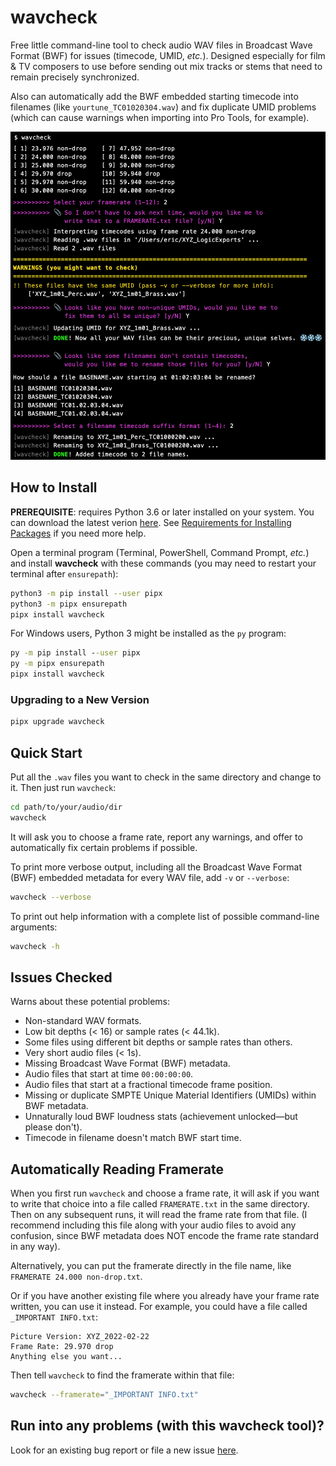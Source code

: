<!--
SPDX-FileCopyrightText: 2022 Barndollar Music, Ltd.

SPDX-License-Identifier: Apache-2.0
-->

# wavcheck
Free little command-line tool to check audio WAV files in Broadcast Wave Format
(BWF) for issues (timecode, UMID, *etc.*). Designed especially for film &amp; TV
composers to use before sending out mix tracks or stems that need to remain
precisely synchronized.

Also can automatically add the BWF embedded starting timecode into filenames
(like `yourtune_TC01020304.wav`) and fix duplicate UMID problems (which can
cause warnings when importing into Pro Tools, for example).

![Screenshot of wavcheck tool](screenshot.png)


## How to Install

**PREREQUISITE**: requires Python 3.6 or later installed on your system. You can
download the latest verion [here](https://www.python.org/downloads/). See
[Requirements for Installing
Packages](https://packaging.python.org/en/latest/tutorials/installing-packages/#requirements-for-installing-packages)
if you need more help.

Open a terminal program (Terminal, PowerShell, Command Prompt, *etc.*) and
install **wavcheck** with these commands (you may need to restart your terminal
after `ensurepath`):
```bash
python3 -m pip install --user pipx
python3 -m pipx ensurepath
pipx install wavcheck
```

For Windows users, Python 3 might be installed as the `py` program:
```cmd
py -m pip install --user pipx
py -m pipx ensurepath
pipx install wavcheck
```

### Upgrading to a New Version

```bash
pipx upgrade wavcheck
```


## Quick Start

Put all the `.wav` files you want to check in the same directory and change to
it. Then just run `wavcheck`:

```bash
cd path/to/your/audio/dir
wavcheck
```

It will ask you to choose a frame rate, report any warnings, and offer to
automatically fix certain problems if possible.

To print more verbose output, including all the Broadcast Wave Format (BWF)
embedded metadata for every WAV file, add `-v` or `--verbose`:

```bash
wavcheck --verbose
```

To print out help information with a complete list of possible command-line
arguments:

```bash
wavcheck -h
```


## Issues Checked

Warns about these potential problems:
- Non-standard WAV formats.
- Low bit depths (&lt; 16) or sample rates (&lt; 44.1k).
- Some files using different bit depths or sample rates than others.
- Very short audio files (&lt; 1s).
- Missing Broadcast Wave Format (BWF) metadata.
- Audio files that start at time `00:00:00:00`.
- Audio files that start at a fractional timecode frame position.
- Missing or duplicate SMPTE Unique Material Identifiers (UMIDs) within BWF metadata.
- Unnaturally loud BWF loudness stats (achievement unlocked&mdash;but please don't).
- Timecode in filename doesn't match BWF start time.


## Automatically Reading Framerate

When you first run `wavcheck` and choose a frame rate, it will ask if you want
to write that choice into a file called `FRAMERATE.txt` in the same directory.
Then on any subsequent runs, it will read the frame rate from that file. (I
recommend including this file along with your audio files to avoid any
confusion, since BWF metadata does NOT encode the frame rate standard in any
way).

Alternatively, you can put the framerate directly in the file name, like
`FRAMERATE 24.000 non-drop.txt`.

Or if you have another existing file where you already have your frame rate
written, you can use it instead. For example, you could have a file called
`_IMPORTANT INFO.txt`:

```
Picture Version: XYZ_2022-02-22
Frame Rate: 29.970 drop
Anything else you want...
```

Then tell `wavcheck` to find the framerate within that file:

```bash
wavcheck --framerate="_IMPORTANT INFO.txt"
```


## Run into any problems (with this wavcheck tool)?

Look for an existing bug report or file a new issue
[here](https://github.com/barndollarmusic/wavcheck/issues).
